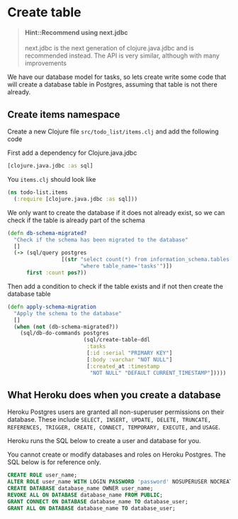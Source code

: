 # Create table

> #### Hint::Recommend using next.jdbc
> next.jdbc is the next generation of clojure.java.jdbc and is recommended instead.  The API is very similar, although with many improvements

We have our database model for tasks, so lets create write some code that will create a database table in Postgres, assuming that table is not there already.


## Create items namespace

Create a new Clojure file `src/todo_list/items.clj` and add the following code

First add a dependency for Clojure.java.jdbc

```clojure
[clojure.java.jdbc :as sql]
```

You `items.clj` should look like

```clojure
(ns todo-list.items
  (:require [clojure.java.jdbc :as sql]))
```

We only want to create the database if it does not already exist, so we can check if the table is already part of the schema

```clojure
(defn db-schema-migrated?
  "Check if the schema has been migrated to the database"
  []
  (-> (sql/query postgres
                 [(str "select count(*) from information_schema.tables "
                       "where table_name='tasks'")])
      first :count pos?))
```

Then add a condition to check if the table exists and if not then create the database table

```clojure
(defn apply-schema-migration
  "Apply the schema to the database"
  []
  (when (not (db-schema-migrated?))
    (sql/db-do-commands postgres
                        (sql/create-table-ddl
                         :tasks
                         [:id :serial "PRIMARY KEY"]
                         [:body :varchar "NOT NULL"]
                         [:created_at :timestamp
                          "NOT NULL" "DEFAULT CURRENT_TIMESTAMP"]))))
```


## What Heroku does when you create a database

Heroku Postgres users are granted all non-superuser permissions on their database. These include `SELECT, INSERT, UPDATE, DELETE, TRUNCATE, REFERENCES, TRIGGER, CREATE, CONNECT, TEMPORARY, EXECUTE,` and `USAGE`.

Heroku runs the SQL below to create a user and database for you.

You cannot create or modify databases and roles on Heroku Postgres. The SQL below is for reference only.

```sql
CREATE ROLE user_name;
ALTER ROLE user_name WITH LOGIN PASSWORD 'password' NOSUPERUSER NOCREATEDB NOCREATEROLE;
CREATE DATABASE database_name OWNER user_name;
REVOKE ALL ON DATABASE database_name FROM PUBLIC;
GRANT CONNECT ON DATABASE database_name TO database_user;
GRANT ALL ON DATABASE database_name TO database_user;
```
